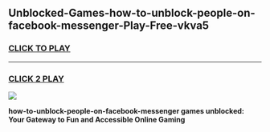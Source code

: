 
## Unblocked-Games-how-to-unblock-people-on-facebook-messenger-Play-Free-vkva5
<h3>
<a href="https://premium76.site?title=how-to-unblock-people-on-facebook-messenger&ref=23A">CLICK TO PLAY</a></h3>
<hr>

<h3>
<a href="https://premium76.site?title=how-to-unblock-people-on-facebook-messenger&ref=23A">CLICK 2 PLAY</a>
  
</h3>

<a href="https://premium76.site?title=how-to-unblock-people-on-facebook-messenger&ref=23A"><img src="https://clearcache.store/games.png"></a>


**how-to-unblock-people-on-facebook-messenger games unblocked: Your Gateway to Fun and Accessible Online Gaming**
